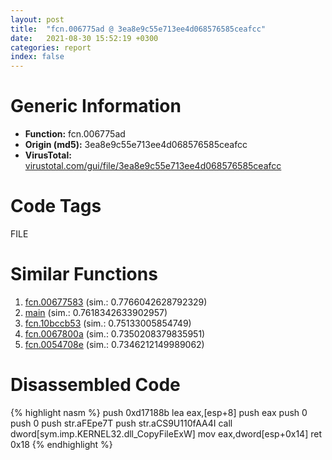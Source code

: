 ```yaml
---
layout: post
title:  "fcn.006775ad @ 3ea8e9c55e713ee4d068576585ceafcc"
date:   2021-08-30 15:52:19 +0300
categories: report
index: false
---
```


# Generic Information
- **Function:** fcn.006775ad
- **Origin (md5):** 3ea8e9c55e713ee4d068576585ceafcc
- **VirusTotal:** [virustotal.com/gui/file/3ea8e9c55e713ee4d068576585ceafcc][virustotal_ref]

# Code Tags
<span class="tag" id="FILE">FILE</span>


# Similar Functions

1. [fcn.00677583][similar_1_ref] (sim.: 0.7766042628792329)
2. [main][similar_2_ref] (sim.: 0.7618342633902957)
3. [fcn.10bccb53][similar_3_ref] (sim.: 0.75133005854749)
4. [fcn.0067800a][similar_4_ref] (sim.: 0.7350208379835951)
5. [fcn.0054708e][similar_5_ref] (sim.: 0.7346212149989062)


# Disassembled Code

{% highlight nasm %}
push 0xd17188b
lea eax,[esp+8]
push eax
push 0
push 0
push str.aFEpe7T
push str.aCS9U110fAA4I
call dword[sym.imp.KERNEL32.dll_CopyFileExW]
mov eax,dword[esp+0x14]
ret 0x18
{% endhighlight %}


[similar_1_ref]: /report/fcn.00677583@3ea8e9c55e713ee4d068576585ceafcc
[similar_2_ref]: /report/main@8fc4c3f3e7c00776ff0a71b75e93044b
[similar_3_ref]: /report/fcn.10bccb53@89dc67d2f980e8488f97b1bf8cb24258
[similar_4_ref]: /report/fcn.0067800a@3ea8e9c55e713ee4d068576585ceafcc
[similar_5_ref]: /report/fcn.0054708e@008ebacd307f3ac8942baa09393de50a
[virustotal_ref]: https://www.virustotal.com/gui/file/3ea8e9c55e713ee4d068576585ceafcc